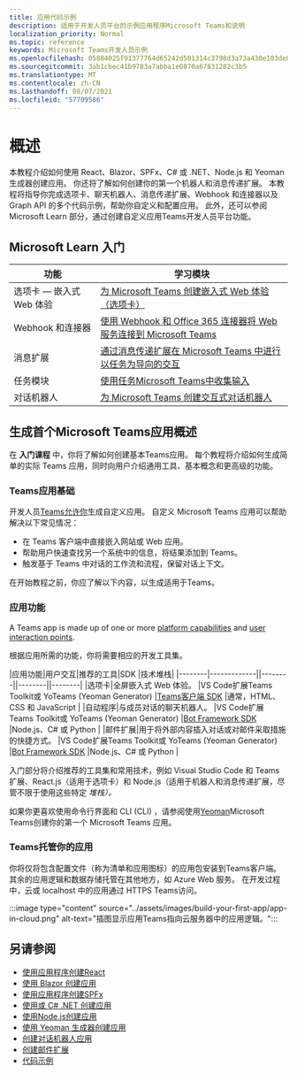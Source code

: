 ```yaml
---
title: 应用代码示例
description: 适用于开发人员平台的示例应用程序Microsoft Teams和说明
localization_priority: Normal
ms.topic: reference
keywords: Microsoft Teams开发人员示例
ms.openlocfilehash: 05884025f91377764d65242d501314c3798d3a73a430e103de885692c1e2ee63
ms.sourcegitcommit: 3ab1cbec41b9783a7abba1e0870a67831282c3b5
ms.translationtype: MT
ms.contentlocale: zh-CN
ms.lasthandoff: 08/07/2021
ms.locfileid: "57709586"
---
```

# <a name="overview"></a>概述

本教程介绍如何使用 React、Blazor、SPFx、C# 或 .NET、Node.js 和 Yeoman 生成器创建应用。 你还将了解如何创建你的第一个机器人和消息传递扩展。 本教程将指导你完成选项卡、聊天机器人、消息传递扩展、Webhook 和连接器以及 Graph API 的多个代码示例，帮助你自定义和配置应用。 此外，还可以参阅 Microsoft Learn 部分，通过创建自定义应用Teams开发人员平台功能。  

## <a name="getting-started-with-microsoft-learn"></a>Microsoft Learn 入门

| **功能**| **学习模块**|
|--------|-------------|
| 选项卡 — 嵌入式 Web 体验  |  [为 Microsoft Teams 创建嵌入式 Web 体验（选项卡）](/learn/modules/embedded-web-experiences/) |
| Webhook 和连接器  |  [使用 Webhook 和 Office 365 连接器将 Web 服务连接到 Microsoft Teams](/learn/modules/msteams-webhooks-connectors/) |
|消息扩展  | [通过消息传递扩展在 Microsoft Teams 中进行以任务为导向的交互](/learn/modules/msteams-messaging-extensions/)  |
| 任务模块 |  [使用任务Microsoft Teams中收集输入](/learn/modules/msteams-task-modules/) |
| 对话机器人  | [为 Microsoft Teams 创建交互式对话机器人](/learn/modules/msteams-conversation-bots/)  |

## <a name="build-your-first-microsoft-teams-app-overview"></a>生成首个Microsoft Teams应用概述

在 **入门课程** 中，你将了解如何创建基本Teams应用。 每个教程将介绍如何生成简单的实际 Teams 应用，同时向用户介绍通用工具、基本概念和更高级的功能。

### <a name="teams-app-fundamentals"></a>Teams应用基础

开发人员[Teams允许你](../overview.md)生成自定义应用。 自定义 Microsoft Teams 应用可以帮助解决以下常见情况：

* 在 Teams 客户端中直接嵌入网站或 Web 应用。
* 帮助用户快速查找另一个系统中的信息，将结果添加到 Teams。
* 触发基于 Teams 中对话的工作流和流程，保留对话上下文。

在开始教程之前，你应了解以下内容，以生成适用于Teams。

### <a name="app-capabilities"></a>应用功能

A Teams app is made up of one or more [platform capabilities](../concepts/capabilities-overview.md) and [user interaction points](../concepts/extensibility-points.md).

根据应用所需的功能，你将需要相应的开发工具集。

|应用功能|用户交互|推荐的工具|SDK |技术堆栈| |--------|-------------||--------||--------||--------| |选项卡|全屏嵌入式 Web 体验。 |VS Code扩展Teams Toolkit或 YoTeams (Yeoman Generator) |[Teams客户端 SDK](/javascript/api/overview/msteams-client) |通常，HTML、CSS 和 JavaScript | |自动程序|与成员对话的聊天机器人。 |VS Code扩展Teams Toolkit或 YoTeams (Yeoman Generator) |[Bot Framework SDK](https://dev.botframework.com/) |Node.js、C# 或 Python | |邮件扩展|用于将外部内容插入对话或对邮件采取措施的快捷方式。 |VS Code扩展Teams Toolkit或 YoTeams (Yeoman Generator) |[Bot Framework SDK](https://dev.botframework.com/) |Node.js、C# 或 Python |

入门部分将介绍推荐的工具集和常用技术，例如 Visual Studio Code 和 Teams 扩展、React.js（适用于选项卡）和 Node.js（适用于机器人和消息传递扩展，尽管不限于使用这些特定 *堆栈）。*

如果你更喜欢使用命令行界面和 CLI (CLI) ，请参阅使用[Yeoman](../get-started/get-started-yeoman.md)Microsoft Teams创建你的第一个 Microsoft Teams 应用。

### <a name="teams-does-not-host-your-app"></a>Teams托管你的应用

你将仅将包含配置文件（称为清单和应用图标）的应用包安装到Teams客户端。 其余的应用逻辑和数据存储托管在其他地方，如 Azure Web 服务。 在开发过程中，云或 localhost 中的应用通过 HTTPS Teams访问。

:::image type="content" source="../assets/images/build-your-first-app/app-in-cloud.png" alt-text="插图显示应用Teams指向云服务器中的应用逻辑。":::

## <a name="see-also"></a>另请参阅

* [使用应用程序创建React](first-app-react.md)
* [使用 Blazor 创建应用](first-app-blazor.md)
* [使用应用程序创建SPFx](first-app-spfx.md)
* [使用或 C# .NET 创建应用](get-started-dotnet-app-studio.md)
* [使用Node.js创建应用](get-started-nodejs-app-studio.md)
* [使用 Yeoman 生成器创建应用](get-started-yeoman.md)
* [创建对话机器人应用](first-app-bot.md)
* [创建邮件扩展](first-message-extension.md)
* [代码示例](https://github.com/OfficeDev/Microsoft-Teams-Samples)